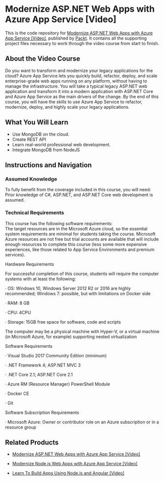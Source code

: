 # Modernize ASP.NET Web Apps with Azure App Service [Video]
This is the code repository for [Modernize ASP.NET Web Apps with Azure App Service [Video]](https://www.packtpub.com/application-development/modernize-aspnet-web-apps-azure-app-service-video?utm_source=github&utm_medium=repository&utm_campaign=9781789804454), published by [Packt](https://www.packtpub.com/?utm_source=github). It contains all the supporting project files necessary to work through the video course from start to finish.
## About the Video Course
Do you want to transform and modernize your legacy applications for the cloud? Azure App Service lets you quickly build, refactor, deploy, and scale enterprise-grade web apps running on any platform, without having to manage the infrastructure. You will take a typical legacy ASP.NET web application and transform it into a modern application with ASP.NET Core and Azure App Service as the main drivers of the change.
By the end of this course, you will have the skills to use Azure App Service to refactor, modernize, deploy, and highly scale your legacy applications.

<H2>What You Will Learn</H2>
<DIV class=book-info-will-learn-text>
<UL>
<LI>Use MongoDB on the cloud. 
<LI>Create REST API 
<LI>Learn real-world professional web development. 
<LI>Integrate MongoDB from NodeJS </LI></UL></DIV>

## Instructions and Navigation
### Assumed Knowledge
To fully benefit from the coverage included in this course, you will need:<br/>
Prior knowledge of C#, ASP.NET, and ASP.NET Core web development is assumed.
### Technical Requirements
This course has the following software requirements:<br/>
The target resources are in the Microsoft Azure cloud, so the essential system requirements are minimal for students taking the course. Microsoft Azure resources are not free but trial accounts are available that will include enough resources to complete this course (less some more expensive experiences, like those related to App Service Environments and premium services).

 

Hardware Requirements

For successful completion of this course, students will require the computer systems with at least the following:

·         OS: Windows 10, Windows Server 2012 R2 or 2016 are highly recommended; Windows 7: possible, but with limitations on Docker side

·         RAM: 8 GB

·         CPU: 4CPU

·         Storage: 15GB free space for software, code and scripts

The computer may be a physical machine with Hyper-V, or a virtual machine (in Microsoft Azure, for example) supporting nested virtualization 

Software Requirements

·        Visual Studio 2017 Community Edition (minimum)

·       .NET Framework 4; ASP.NET MVC 3

·       .NET Core 2.1; ASP.NET Core 2.1

·        Azure RM (Resource Manager) PowerShell Module

·        Docker CE

·        Git



Software Subscription Requirements

·        Microsoft Azure: Owner or contributor role on an Azure subscription or in a resource group

## Related Products
* [Modernize ASP.NET Web Apps with Azure App Service [Video]](https://www.packtpub.com/application-development/modernize-aspnet-web-apps-azure-app-service-video?utm_source=github&utm_medium=repository&utm_campaign=9781789804454)

* [Modernize Node.js Web Apps with Azure App Service [Video]](https://www.packtpub.com/virtualization-and-cloud/modernize-nodejs-web-apps-azure-app-service-video?utm_source=github&utm_medium=repository&utm_campaign=9781789800319)

* [Learn To Build Apps Using Node.js and Angular [Video]](https://www.packtpub.com/web-development/learn-build-apps-using-nodejs-and-angular-video?utm_source=github&utm_medium=repository&utm_campaign=9781789951677)

